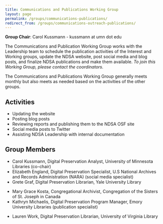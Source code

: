 ```yaml
---
title: Communications and Publications Working Group
layout: page
permalink: /groups/communications-publications/
redirect_from: /groups/communications-outreach-publications/
---
```


**Group Chair**: Carol Kussmann - kussmann at umn dot edu

The Communications and Publication Working Group works with the Leadership team to schedule the publication activities of the Interest and Working groups, update the NDSA website, post social media and blog posts, and finalize NDSA publications and make them available.  *To join this Working Group, please contact the coordinators.*

The Communications and Publications Working Group generally meets monthly but also meets as needed based on the activities of the other groups.  

## Activities
- Updating the website
- Posting blog posts
- Reviewing reports and publishing them to the NDSA OSF site
- Social media posts to Twitter
- Assisting NDSA Leadership with internal documentation

## Group Members
- Carol Kussmann, Digital Preservation Analyst, University of Minnesota Libraries (co-chair)
- Elizabeth England, Digital Preservation Specialist, U.S National Archives and Records Administration (NARA) (social media specialist)
- Grete Graf, Digital Preservation Librarian, Yale University Library
<!--- Sadie Menchen, Digital Strategist, Smith College Libraries-->
- Mary Grace Kosta, Congregational Archivist, Congregation of the Sisters of St. Joseph in Canada
- Kathryn Michaelis, Digital Preservation Program Manager, Emory University Libraries (publication specialist)
<!--- Nathan Tallman, Digital Preservation Librarian, Penn State--> 
- Lauren Work, Digital Preservation Librarian, University of Virginia Library
